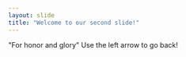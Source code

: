```yaml
---
layout: slide
title: "Welcome to our second slide!"
---
```

"For honor and glory"
Use the left arrow to go back!
